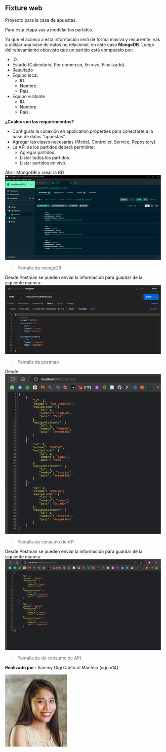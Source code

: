 Fixture web
---

Proyecto para la casa de apuestas.

Para esta etapa vas a modelar los partidos.

Ya que el acceso a esta información será de forma masiva y recurrente, vas a utilizar una base de datos no relacional, en este caso **MongoDB**.
Luego del relevamiento obtuviste que un partido está compuesto por:

* ID.
* Estado (Calendario, Por comenzar, En vivo, Finalizado).
* Resultado
* Equipo local.
    - ID.
    - Nombre.
    - País.
* Equipo visitante
    - ID.
    - Nombre.
    - País.


**¿Cuáles son los requerimientos?**

* Configurar la conexión en application.properties para conectarte a la base de datos “apuestas”.
* Agregar las clases necesarias (Model, Controller, Service, Repository).
* La API de los partidos deberá permitirte:
    - Agregar partidos.
    - Listar todos los partidos.
    - Listar partidos en vivo.

Abrir MongoDB y crear la BD
![](https://raw.githubusercontent.com/sgcm14/java-mongoDB/main/src/docs/Captura1.PNG)
> Pantalla de mongoDB

Desde Postman se pueden enviar la información para guardar de la siguiente manera:
![](https://raw.githubusercontent.com/sgcm14/java-mongoDB/main/src/docs/Captura2.PNG)
> Pantalla de postman

Desde 
![](https://raw.githubusercontent.com/sgcm14/java-mongoDB/main/src/docs/Captura3.PNG)
> Pantalla de consumo de API

Desde Postman se pueden enviar la información para guardar de la siguiente manera:
![](https://raw.githubusercontent.com/sgcm14/java-mongoDB/main/src/docs/Captura4.PNG)
> Pantalla de de consumo de API

**Realizado por :** Sammy Gigi Cantoral Montejo (sgcm14)

<img src ="https://raw.githubusercontent.com/sgcm14/sgcm14/main/sammy.jpg" width="200">
